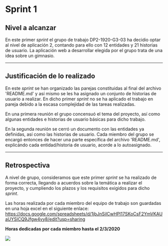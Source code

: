 # Sprint 1

## Nivel a alcanzar

En este primer _sprint_ el grupo de trabajo DP2-1920-G3-03 ha decidio optar al nivel de aplicación 2, contando para ello con 12 entidades y 21 historias de usuario. La aplicación web a desarrollar elegida por el grupo trata de una idea sobre un gimnasio.

---

## Justificación de lo realizado

En este _sprint_ se han organizado las parejas constituidas al final del archivo 'README.md' y así mismo se les ha asignado un conjunto de historias de usuario a realizar. En dicho primer _sprint_ no se ha aplicado el trabajo en pareja debido a la escasa complejidad de las tareas realizadas.

En una primera reunión el grupo concensuó el tema del proyecto, así como algunas entidades e historias de usuario básicas para dicho trabajo.

En la segunda reunión se cerró un documento con las entidades ya definidas, así como las historias de usuario. Cada miembro del grupo se encargó entonces de hacer una parte específica del archivo 'README.md', explicándo cada entidad/historia de usuario, acorde a lo autoasignado.

---

## Retrospectiva

A nivel de grupo, consideramos que este primer _sprint_ se ha realizado de forma correcta, llegando a acuerdos sobre la temática a realizar el proyecto, y cumpliendo los plazos y los requisitos exigidos para dicho _sprint_.

Las horas realizada por cada miembro del equipo de trabajo son guardadas en una hoja excel en el siguiente enlace: https://docs.google.com/spreadsheets/d/1jbJnSilCwHPl17SKoCsF2YmVKAUaUYSlCQ9Jfgw4vy8/edit?usp=sharing

**Horas dedicadas por cada miembro hasta el 2/3/2020**

![](C:\Users\alval\Desktop\Hoaras.PNG)